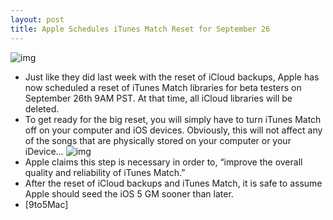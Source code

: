 ```yaml
---
layout: post
title: Apple Schedules iTunes Match Reset for September 26
---
```

![img](http://media.idownloadblog.com/wp-content/uploads/2011/08/iTunes-Match.png)
* Just like they did last week with the reset of iCloud backups, Apple has now scheduled a reset of iTunes Match libraries for beta testers on September 26th 9AM PST. At that time, all iCloud libraries will be deleted.
* To get ready for the big reset, you will simply have to turn iTunes Match off on your computer and iOS devices. Obviously, this will not affect any of the songs that are physically stored on your computer or your iDevice…
![img](http://media.idownloadblog.com/wp-content/uploads/2011/09/Email-iTunes-Match-Reset.png)
* Apple claims this step is necessary in order to, “improve the overall quality and reliability of iTunes Match.”
* After the reset of iCloud backups and iTunes Match, it is safe to assume Apple should seed the iOS 5 GM sooner than later.
* [9to5Mac]

